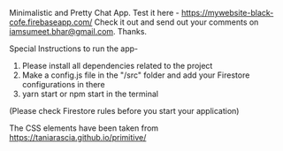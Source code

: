 Minimalistic and Pretty Chat App.
Test it here - https://mywebsite-black-cofe.firebaseapp.com/ 
Check it out and send out your comments on iamsumeet.bhar@gmail.com. Thanks.

Special Instructions to run the app-

1. Please install all dependencies related to the project
2. Make a config.js file in the "/src" folder and add your Firestore configurations in there
3. yarn start or npm start in the terminal

(Please check Firestore rules before you start your application)

The CSS elements have been taken from https://taniarascia.github.io/primitive/
